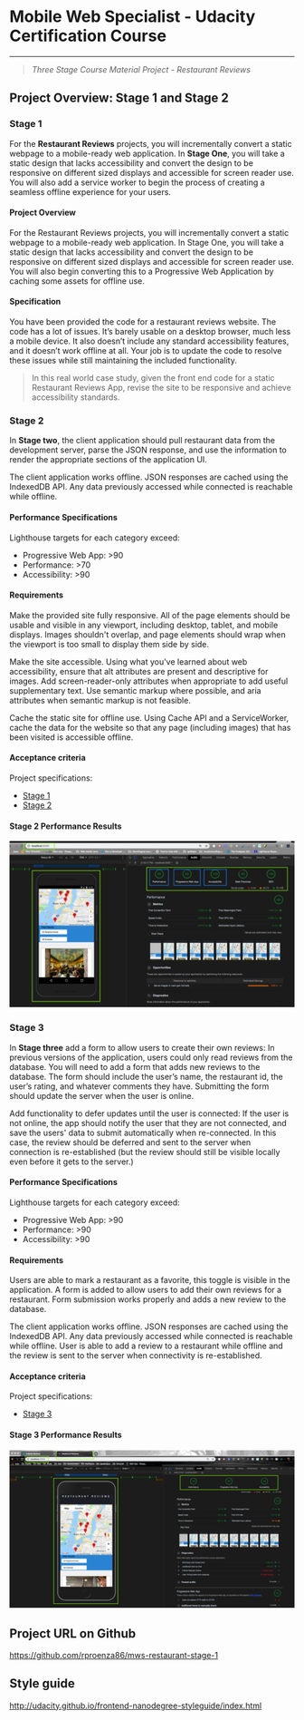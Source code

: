 # Mobile Web Specialist - Udacity Certification Course

---

> _Three Stage Course Material Project - Restaurant Reviews_

## Project Overview: Stage 1 and Stage 2

### Stage 1

For the **Restaurant Reviews** projects, you will incrementally convert a static webpage to a mobile-ready web application. In **Stage One**, you will take a static design that lacks accessibility and convert the design to be responsive on different sized displays and accessible for screen reader use. You will also add a service worker to begin the process of creating a seamless offline experience for your users.

#### Project Overview

For the Restaurant Reviews projects, you will incrementally convert a static webpage to a mobile-ready web application. In Stage One, you will take a static design that lacks accessibility and convert the design to be responsive on different sized displays and accessible for screen reader use. You will also begin converting this to a Progressive Web Application by caching some assets for offline use.

#### Specification

You have been provided the code for a restaurant reviews website. The code has a lot of issues. It’s barely usable on a desktop browser, much less a mobile device. It also doesn’t include any standard accessibility features, and it doesn’t work offline at all. Your job is to update the code to resolve these issues while still maintaining the included functionality.

> In this real world case study, given the front end code for a static Restaurant Reviews App, revise the site to be responsive and achieve accessibility standards.

### Stage 2

In **Stage two**, the client application should pull restaurant data from the development server, parse the JSON response, and use the information to render the appropriate sections of the application UI.

The client application works offline. JSON responses are cached using the IndexedDB API. Any data previously accessed while connected is reachable while offline.

#### Performance Specifications

Lighthouse targets for each category exceed:

- Progressive Web App: >90
- Performance: >70
- Accessibility: >90

#### Requirements

Make the provided site fully responsive. All of the page elements should be usable and visible in any viewport, including desktop, tablet, and mobile displays. Images shouldn't overlap, and page elements should wrap when the viewport is too small to display them side by side.

Make the site accessible. Using what you've learned about web accessibility, ensure that alt attributes are present and descriptive for images. Add screen-reader-only attributes when appropriate to add useful supplementary text. Use semantic markup where possible, and aria attributes when semantic markup is not feasible.

Cache the static site for offline use. Using Cache API and a ServiceWorker, cache the data for the website so that any page (including images) that has been visited is accessible offline.

#### Acceptance criteria
Project specifications:

* [Stage 1](https://review.udacity.com/#!/rubrics/1090/view)
* [Stage 2](https://review.udacity.com/#!/rubrics/1131/view)

#### Stage 2 Performance Results

![lighthouse](audits/lighthouse-chromioum-audit-08082018.png)

### Stage 3

In **Stage three** add a form to allow users to create their own reviews: In previous versions of the application, users could only read reviews from the database. You will need to add a form that adds new reviews to the database. The form should include the user’s name, the restaurant id, the user’s rating, and whatever comments they have. Submitting the form should update the server when the user is online.

Add functionality to defer updates until the user is connected: If the user is not online, the app should notify the user that they are not connected, and save the users' data to submit automatically when re-connected. In this case, the review should be deferred and sent to the server when connection is re-established (but the review should still be visible locally even before it gets to the server.)

#### Performance Specifications

Lighthouse targets for each category exceed:

- Progressive Web App: >90
- Performance: >90
- Accessibility: >90

#### Requirements

Users are able to mark a restaurant as a favorite, this toggle is visible in the application. A form is added to allow users to add their own reviews for a restaurant. Form submission works properly and adds a new review to the database.

The client application works offline. JSON responses are cached using the IndexedDB API. Any data previously accessed while connected is reachable while offline. User is able to add a review to a restaurant while offline and the review is sent to the server when connectivity is re-established.

#### Acceptance criteria
Project specifications:

* [Stage 3](https://review.udacity.com/#!/rubrics/1132/view)

#### Stage 3 Performance Results

![lighthouse](audits/lighthouse-chromioum-audit-10112018.png)

## Project URL on Github

https://github.com/rproenza86/mws-restaurant-stage-1

## Style guide

http://udacity.github.io/frontend-nanodegree-styleguide/index.html